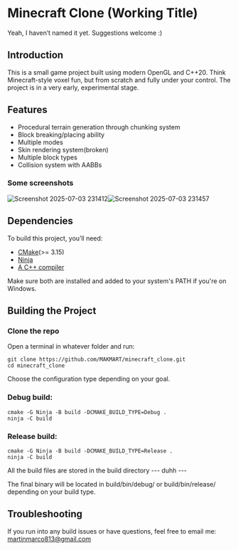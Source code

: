 # Minecraft Clone (Working Title)
Yeah, I haven’t named it yet. Suggestions welcome :)
## Introduction
This is a small game project built using modern OpenGL and C++20. Think Minecraft-style voxel fun, but from scratch and fully under your control. The project is in a very early, experimental stage.

## Features
- Procedural terrain generation through chunking system
- Block breaking/placing ability
- Multiple modes
- Skin rendering system(broken)
- Multiple block types
- Collision system with AABBs
### Some screenshots
![Screenshot 2025-07-03 231412](https://github.com/user-attachments/assets/7c71a15f-02c1-4c36-b6ec-c6c13c0c7fb2)![Screenshot 2025-07-03 231457](https://github.com/user-attachments/assets/35c74a69-89f6-48f6-a708-d0e05c6931ba)

## Dependencies
To build this project, you’ll need:
- [CMake](https://cmake.org/download/)(>= 3.15)
- [Ninja](https://github.com/ninja-build/ninja)
- [A C++ compiler](https://isocpp.org/get-started)

Make sure both are installed and added to your system's PATH if you're on Windows.
##  Building the Project
### Clone the repo
Open a terminal in whatever folder and run:
```
git clone https://github.com/MAKMART/minecraft_clone.git
cd minecraft_clone
```
Choose the configuration type depending on your goal.
### Debug build:
```
cmake -G Ninja -B build -DCMAKE_BUILD_TYPE=Debug .
ninja -C build
```
### Release build:
```
cmake -G Ninja -B build -DCMAKE_BUILD_TYPE=Release .
ninja -C build
```
All the build files are stored in the build directory --- duhh ---

The final binary will be located in build/bin/debug/ or build/bin/release/ depending on your build type.
## Troubleshooting
If you run into any build issues or have questions, feel free to email me:
martinmarco813@gmail.com 
